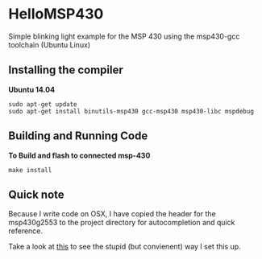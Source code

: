 HelloMSP430
===========

Simple blinking light example for the MSP 430 using the msp430-gcc toolchain (Ubuntu Linux)

Installing the compiler
------------------------
**Ubuntu 14.04**

    sudo apt-get update
    sudo apt-get install binutils-msp430 gcc-msp430 msp430-libc mspdebug

Building and Running Code
------------------------
**To Build and flash to connected msp-430**

    make install

Quick note
------------------------

Because I write code on OSX, I have copied the header for the msp430g2553 to the project directory for autocompletion and quick reference.

Take a look at [this](http://blog.mpiannucci.com/view/msp430osx) to see the stupid (but convienent) way I set this up.